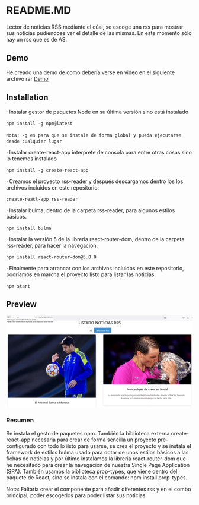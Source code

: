 # README.MD
Lector de noticias RSS mediante el cúal, se escoge una rss para mostrar sus noticias pudiendose ver el detalle de las mismas. En este momento sólo hay un rss que es de AS.

## Demo
He creado una demo de como debería verse en video en el siguiente archivo rar [Demo](https://github.com/albertovalle/rss-reader/blob/main/demo.rar/)

## Installation
· Instalar gestor de paquetes Node en su última versión sino está instalado

	npm install -g npm@latest
	
	Nota: -g es para que se instale de forma global y pueda ejecutarse desde cualquier lugar

· Instalar create-react-app interprete de consola para entre otras cosas sino lo tenemos instalado

	npm install -g create-react-app

· Creamos el proyecto rss-reader y después descargamos dentro los los archivos incluidos en este repositorio:

	create-react-app rss-reader

· Instalar bulma, dentro de la carpeta rss-reader, para algunos estilos básicos.

	npm install bulma
	
· Instalar la versión 5 de la libreria react-router-dom, dentro de la carpeta rss-reader, para hacer la navegación.

   	npm install react-router-dom@5.0.0

· Finalmente para arrancar con los archivos incluidos en este repositorio, podríamos en marcha el proyecto listo para listar las noticias:

	npm start
	
## Preview

![](/preview.jpg)

### Resumen

Se instala el gesto de paquetes npm. También la biblioteca externa create-react-app necesaria para crear de forma sencilla un proyecto pre-configurado con todo lo ilsto para usarse, se crea el proyecto y se instala el framework de estilos bulma usado para dotar de unos estilos básicos a las fichas de noticias y por último instalamos la libreria react-router-dom que he necesitado para crear la navegación de nuestra Single Page Application (SPA). También usamos la biblioteca prop-types, que viene dentro del paquete de React, sino se instala con el comando: npm install prop-types.

Nota: Faltaría crear el componente para añadir diferentes rss y en el combo principal, poder escogerlos para poder listar sus noticias.
